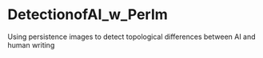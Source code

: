 # DetectionofAI_w_PerIm
Using persistence images to detect topological differences between AI and human writing
